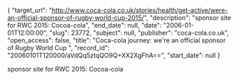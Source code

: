 {
  "target_url": "http://www.coca-cola.co.uk/stories/health/get-active/were-an-official-sponsor-of-rugby-world-cup-2015/", 
  "description": "sponsor site for RWC 2015: Cocoa-cola", 
  "end_date": null, 
  "date": "2006-01-01T12:00:00", 
  "slug": 23772, 
  "subject": null, 
  "publisher": "coca-cola.co.uk", 
  "open_access": false, 
  "title": "Coca-cola journey: we're an official sponsor of Rugby World Cup ", 
  "record_id": "20060101T120000/aVdQq5ztqQO9Q+XX2XgFhA==", 
  "start_date": null
}

sponsor site for RWC 2015: Cocoa-cola